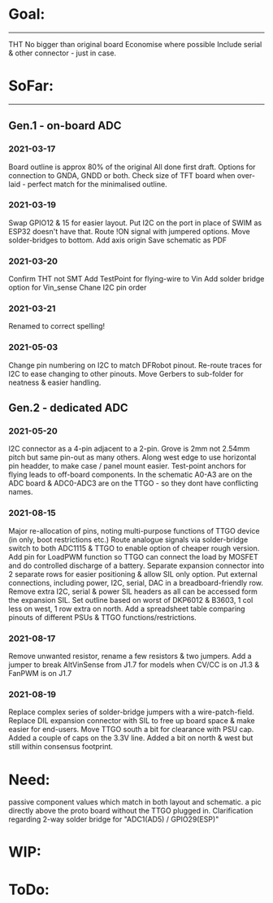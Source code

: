 # Goal:
-----
THT
No bigger than original board
Economise where possible
Include serial & other connector - just in case.


# SoFar:
------
## Gen.1 - on-board ADC
### 2021-03-17
Board outline is approx 80% of the original
All done first draft.
Options for connection to GNDA, GNDD or both.
Check size of TFT board when over-laid - perfect match for the minimalised outline.
### 2021-03-19
Swap GPIO12 & 15 for easier layout.
Put I2C on the port in place of SWIM as ESP32 doesn't have that.
Route !ON signal with jumpered options.
Move solder-bridges to bottom.
Add axis origin
Save schematic as PDF
### 2021-03-20
Confirm THT not SMT
Add TestPoint for flying-wire to Vin
Add solder bridge option for Vin_sense
Chane I2C pin order
### 2021-03-21
Renamed to correct spelling!
### 2021-05-03
Change pin numbering on I2C to match DFRobot pinout.
Re-route traces for I2C to ease changing to other pinouts.
Move Gerbers to sub-folder for neatness & easier handling.

## Gen.2 - dedicated ADC
### 2021-05-20
I2C connector as a 4-pin adjacent to a 2-pin.
Grove is 2mm not 2.54mm pitch but same pin-out as many others.
Along west edge to use horizontal pin headder, to make case / panel mount easier.
Test-point anchors for flying leads to off-board components.
In the schematic A0-A3 are on the ADC board & ADC0-ADC3 are on the TTGO - so they dont have conflicting names. 
### 2021-08-15
Major re-allocation of pins, noting multi-purpose functions of TTGO device (in only, boot restrictions etc.)
Route analogue signals via solder-bridge switch to both ADC1115 & TTGO to enable option of cheaper rough version.
Add pin for LoadPWM function so TTGO can connect the load by MOSFET and do controlled discharge of a battery.
Separate expansion connector into 2 separate rows for easier positioning & allow SIL only option.
Put external connections, including power, I2C, serial, DAC in a breadboard-friendly row.
Remove extra I2C, serial & power SIL headers as all can be accessed form the expansion SIL.
Set outline based on worst of DKP6012 & B3603, 1 col less on west, 1 row extra on north.
Add a spreadsheet table comparing pinouts of different PSUs & TTGO functions/restrictions.
### 2021-08-17
Remove unwanted resistor, rename a few resistors & two jumpers.
Add a jumper to break AltVinSense from J1.7 for models when CV/CC is on J1.3 & FanPWM is on J1.7
### 2021-08-19
Replace complex series of solder-bridge jumpers with a wire-patch-field.
Replace DIL expansion connector with SIL to free up board space & make easier for end-users.
Move TTGO south a bit for clearance with PSU cap.  Added a couple of caps on the 3.3V line.
Added a bit on north & west but still within consensus footprint.

# Need:
passive component values which match in both layout and schematic.
a pic directly above the proto board without the TTGO plugged in.
Clarification regarding 2-way solder bridge for "ADC1(AD5) / GPIO29(ESP)"


# WIP:


# ToDo:





